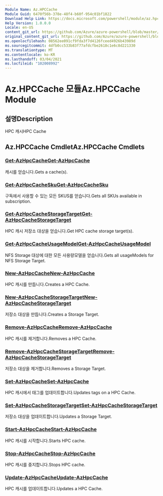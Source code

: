 ```yaml
---
Module Name: Az.HPCCache
Module Guid: 6470f56b-378e-48f4-b60f-954c01bf1822
Download Help Link: https://docs.microsoft.com/powershell/module/az.hpccache
Help Version: 1.0.0.0
Locale: en-US
content_git_url: https://github.com/Azure/azure-powershell/blob/master/src/HPCCache/HPCCache/help/Az.HPCCache.md
original_content_git_url: https://github.com/Azure/azure-powershell/blob/master/src/HPCCache/HPCCache/help/Az.HPCCache.md
ms.openlocfilehash: 08562ee091cf9fda3f7d4126fceed4926b43989d
ms.sourcegitcommit: 4dfb0cc533b83f77afdcfbe2618c1e6c8d221330
ms.translationtype: MT
ms.contentlocale: ko-KR
ms.lasthandoff: 03/04/2021
ms.locfileid: "102008992"
---
```

# <span data-ttu-id="f0f56-101">Az.HPCCache 모듈</span><span class="sxs-lookup"><span data-stu-id="f0f56-101">Az.HPCCache Module</span></span>
## <span data-ttu-id="f0f56-102">설명</span><span class="sxs-lookup"><span data-stu-id="f0f56-102">Description</span></span>
<span data-ttu-id="f0f56-103">HPC 캐시</span><span class="sxs-lookup"><span data-stu-id="f0f56-103">HPC Cache</span></span>

## <span data-ttu-id="f0f56-104">Az.HPCCache Cmdlet</span><span class="sxs-lookup"><span data-stu-id="f0f56-104">Az.HPCCache Cmdlets</span></span>
### [<span data-ttu-id="f0f56-105">Get-AzHpcCache</span><span class="sxs-lookup"><span data-stu-id="f0f56-105">Get-AzHpcCache</span></span>](Get-AzHpcCache.md)
<span data-ttu-id="f0f56-106">캐시를 얻습니다.</span><span class="sxs-lookup"><span data-stu-id="f0f56-106">Gets a cache(s).</span></span>

### [<span data-ttu-id="f0f56-107">Get-AzHpcCacheSku</span><span class="sxs-lookup"><span data-stu-id="f0f56-107">Get-AzHpcCacheSku</span></span>](Get-AzHpcCacheSku.md)
<span data-ttu-id="f0f56-108">구독에서 사용할 수 있는 모든 SKUS를 얻습니다.</span><span class="sxs-lookup"><span data-stu-id="f0f56-108">Gets all SKUs available in subscription.</span></span>

### [<span data-ttu-id="f0f56-109">Get-AzHpcCacheStorageTarget</span><span class="sxs-lookup"><span data-stu-id="f0f56-109">Get-AzHpcCacheStorageTarget</span></span>](Get-AzHpcCacheStorageTarget.md)
<span data-ttu-id="f0f56-110">HPC 캐시 저장소 대상을 얻습니다.</span><span class="sxs-lookup"><span data-stu-id="f0f56-110">Get HPC cache storage target(s).</span></span>

### [<span data-ttu-id="f0f56-111">Get-AzHpcCacheUsageModel</span><span class="sxs-lookup"><span data-stu-id="f0f56-111">Get-AzHpcCacheUsageModel</span></span>](Get-AzHpcCacheUsageModel.md)
<span data-ttu-id="f0f56-112">NFS Storage 대상에 대한 모든 사용량모델을 얻습니다.</span><span class="sxs-lookup"><span data-stu-id="f0f56-112">Gets all usageModels for NFS Storage Target.</span></span>

### [<span data-ttu-id="f0f56-113">New-AzHpcCache</span><span class="sxs-lookup"><span data-stu-id="f0f56-113">New-AzHpcCache</span></span>](New-AzHpcCache.md)
<span data-ttu-id="f0f56-114">HPC 캐시를 만듭니다.</span><span class="sxs-lookup"><span data-stu-id="f0f56-114">Creates a HPC Cache.</span></span>

### [<span data-ttu-id="f0f56-115">New-AzHpcCacheStorageTarget</span><span class="sxs-lookup"><span data-stu-id="f0f56-115">New-AzHpcCacheStorageTarget</span></span>](New-AzHpcCacheStorageTarget.md)
<span data-ttu-id="f0f56-116">저장소 대상을 만듭니다.</span><span class="sxs-lookup"><span data-stu-id="f0f56-116">Creates a Storage Target.</span></span>

### [<span data-ttu-id="f0f56-117">Remove-AzHpcCache</span><span class="sxs-lookup"><span data-stu-id="f0f56-117">Remove-AzHpcCache</span></span>](Remove-AzHpcCache.md)
<span data-ttu-id="f0f56-118">HPC 캐시를 제거합니다.</span><span class="sxs-lookup"><span data-stu-id="f0f56-118">Removes a HPC Cache.</span></span>

### [<span data-ttu-id="f0f56-119">Remove-AzHpcCacheStorageTarget</span><span class="sxs-lookup"><span data-stu-id="f0f56-119">Remove-AzHpcCacheStorageTarget</span></span>](Remove-AzHpcCacheStorageTarget.md)
<span data-ttu-id="f0f56-120">저장소 대상을 제거합니다.</span><span class="sxs-lookup"><span data-stu-id="f0f56-120">Removes a Storage Target.</span></span>

### [<span data-ttu-id="f0f56-121">Set-AzHpcCache</span><span class="sxs-lookup"><span data-stu-id="f0f56-121">Set-AzHpcCache</span></span>](Set-AzHpcCache.md)
<span data-ttu-id="f0f56-122">HPC 캐시에서 태그를 업데이트합니다.</span><span class="sxs-lookup"><span data-stu-id="f0f56-122">Updates tags on a HPC Cache.</span></span>

### [<span data-ttu-id="f0f56-123">Set-AzHpcCacheStorageTarget</span><span class="sxs-lookup"><span data-stu-id="f0f56-123">Set-AzHpcCacheStorageTarget</span></span>](Set-AzHpcCacheStorageTarget.md)
<span data-ttu-id="f0f56-124">저장소 대상을 업데이트합니다.</span><span class="sxs-lookup"><span data-stu-id="f0f56-124">Updates a Storage Target.</span></span>

### [<span data-ttu-id="f0f56-125">Start-AzHpcCache</span><span class="sxs-lookup"><span data-stu-id="f0f56-125">Start-AzHpcCache</span></span>](Start-AzHpcCache.md)
<span data-ttu-id="f0f56-126">HPC 캐시를 시작합니다.</span><span class="sxs-lookup"><span data-stu-id="f0f56-126">Starts HPC cache.</span></span>

### [<span data-ttu-id="f0f56-127">Stop-AzHpcCache</span><span class="sxs-lookup"><span data-stu-id="f0f56-127">Stop-AzHpcCache</span></span>](Stop-AzHpcCache.md)
<span data-ttu-id="f0f56-128">HPC 캐시를 중지합니다.</span><span class="sxs-lookup"><span data-stu-id="f0f56-128">Stops HPC cache.</span></span>

### [<span data-ttu-id="f0f56-129">Update-AzHpcCache</span><span class="sxs-lookup"><span data-stu-id="f0f56-129">Update-AzHpcCache</span></span>](Update-AzHpcCache.md)
<span data-ttu-id="f0f56-130">HPC 캐시를 업데이트합니다.</span><span class="sxs-lookup"><span data-stu-id="f0f56-130">Updates a HPC Cache.</span></span>

